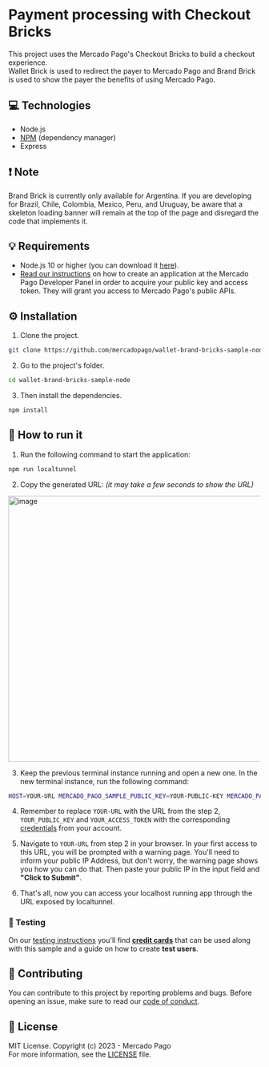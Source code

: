 # Payment processing with Checkout Bricks

This project uses the Mercado Pago's Checkout Bricks to build a checkout experience.
<br>
Wallet Brick is used to redirect the payer to Mercado Pago and Brand Brick is used to show the payer the benefits of using Mercado Pago.

## :computer: Technologies

- Node.js
- [NPM](https://www.npmjs.com) (dependency manager)
- Express

## ❗ Note
Brand Brick is currently only available for Argentina. If you are developing for Brazil, Chile, Colombia, Mexico, Peru, and Uruguay, be aware that a skeleton loading banner will remain at the top of the page and disregard the code that implements it.

## 💡 Requirements

- Node.js 10 or higher (you can download it [here](https://nodejs.org/)).
- [Read our instructions](https://www.mercadopago.com/developers/en/docs/getting-started) on how to create an application at the Mercado Pago Developer Panel in order to acquire your public key and access token. They will grant you access to Mercado Pago's public APIs.

## :gear: Installation

1. Clone the project.

```bash
git clone https://github.com/mercadopago/wallet-brand-bricks-sample-node.git
```

2. Go to the project's folder.

```bash
cd wallet-brand-bricks-sample-node
```

3. Then install the dependencies.

```bash
npm install
```

## 🌟 How to run it

1. Run the following command to start the application:

```bash
npm run localtunnel
``` 

2. Copy the generated URL: _(it may take a few seconds to show the URL)_

<img width="531" alt="image" src="https://github.com/meliguicarvalho/wallet-brand-bricks-sample/assets/95773606/15f07281-5ca8-4a92-a651-b52c188bf8d6">

3. Keep the previous terminal instance running and open a new one. In the new terminal instance, run the following command:

```bash
HOST=YOUR-URL MERCADO_PAGO_SAMPLE_PUBLIC_KEY=YOUR-PUBLIC-KEY MERCADO_PAGO_SAMPLE_ACCESS_TOKEN=YOUR-ACCESS-TOKEN npm start
``` 

4. Remember to replace `YOUR-URL` with the URL from the step 2, `YOUR_PUBLIC_KEY` and `YOUR_ACCESS_TOKEN` with the corresponding [credentials](https://www.mercadopago.com/developers/panel) from your account.

5. Navigate to `YOUR-URL` from step 2 in your browser. In your first access to this URL, you will be prompted with a warning page. You'll need to inform your public IP Address, but don't worry, the warning page shows you how you can do that. Then paste your public IP in the input field and  **"Click to Submit"**.

6. That's all, now you can access your localhost running app through the URL exposed by localtunnel.

### :test_tube: Testing

On our [testing instructions](https://www.mercadopago.com/developers/en/docs/checkout-bricks/integration-test/test-payment-flow) you'll find **[credit cards](https://www.mercadopago.com/developers/en/docs/checkout-bricks/integration-test/test-cards)** that can be used along with this sample and a guide on how to create **test users**.

## :handshake: Contributing

You can contribute to this project by reporting problems and bugs. Before opening an issue, make sure to read our [code of conduct](CODE_OF_CONDUCT.md).

## :bookmark: License

MIT License. Copyright (c) 2023 - Mercado Pago <br/>
For more information, see the [LICENSE](LICENSE) file.
